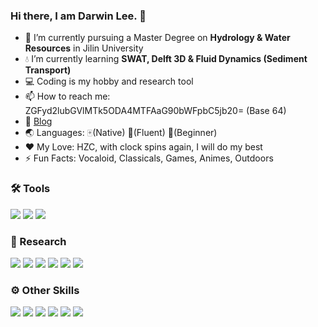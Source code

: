 ### Hi there, I am Darwin Lee. 👋

- 📖 I’m currently pursuing a Master Degree on **Hydrology & Water Resources** in Jilin University
- 💧 I’m currently learning **SWAT, Delft 3D & Fluid Dynamics (Sediment Transport)**
- 💻 Coding is my hobby and research tool
- 📫 How to reach me: ZGFyd2lubGVlMTk5ODA4MTFAaG90bWFpbC5jb20= (Base 64)
- 📑 [Blog](https://naive514.top)
- 🌏 Languages: 🀄(Native) 🍔(Fluent) 🍙(Beginner)
- ❤️ My Love: HZC, with clock spins again, I will do my best
- ⚡ Fun Facts: Vocaloid, Classicals, Games, Animes, Outdoors

### 🛠️ Tools
[![](https://img.shields.io/badge/Windows-11-2376bc?style=flat-square&logo=windows&logoColor=ffffff)](https://www.microsoft.com/windows/)
[![](https://img.shields.io/badge/OS-Ubuntu-e95420?style=flat-square&logo=ubuntu&logoColor=ffffff)](https://ubuntu.com/)
[![](https://img.shields.io/badge/Editor-Visual%20Studio%20Code-blue?style=flat-square&logo=visual-studio-code&logoColor=ffffff)](https://code.visualstudio.com/)

### 🔬 Research
[![](https://img.shields.io/badge/-QGIS-269539?style=flat-square&logo=qgis&logoColor=ffffff)](https://www.qgis.org/)
[![](https://img.shields.io/badge/-ArcGIS-5864fa?style=flat-square&logo=ArcGIS&logoColor=ffffff)](https://www.arcgis.com/)
[![](https://img.shields.io/badge/-MATLAB-dd5f37?style=flat-square&logo=MATLAB&logoColor=ffffff)](https://www.mathworks.com/)
[![](https://img.shields.io/badge/-AutoCAD-b42b24?style=flat-square&logo=Autodesk&logoColor=ffffff)](https://www.autodesk.com/)
[![](https://img.shields.io/badge/-SWAT/SWAT+-123c69?style=flat-square&logo=SWAT&logoColor=ffffff)](https://swat.tamu.edu/)
[![](https://img.shields.io/badge/-MIKE11-00a4d4?style=flat-square&logo=DHI&logoColor=ffffff)](https://www.dhigroup.com/)

### ⚙️ Other Skills
[![](https://img.shields.io/badge/-Python-blue?style=flat-square&logo=python&logoColor=ffffff)](https://www.python.org/)
[![](https://img.shields.io/badge/-Photoshop-01718f?style=flat-square&logo=Adobe%20Photoshop&logoColor=ffffff)](https://www.adobe.com/)
[![](https://img.shields.io/badge/-LaTeX-008080?style=flat-square&logo=LaTeX&logoColor=ffffff)](https://www.latex-project.org/)
[![](https://img.shields.io/badge/-Github-181717?style=flat-square&logo=GitHub&logoColor=ffffff)](https://www.github.com/)
[![](https://img.shields.io/badge/-Nginx-269539?style=flat-square&logo=nginx&logoColor=ffffff)](https://nginx.org/)
[![](https://img.shields.io/badge/-MySQL-F29111?style=flat-square&logo=MySQL&logoColor=ffffff)](https://www.mysql.com/)
